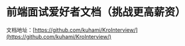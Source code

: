# 前端面试爱好者文档（挑战更高薪资）

文档地址：[https://github.com/kuhami/KroInterview/](https://github.com/kuhami/KroInterview/)  

